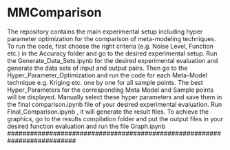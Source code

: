 # MMComparison
The repository contains the main experimental setup including hyper parameter optimization for the comparison of meta-modeling techniques. 
To run the code, first choose the right criteria (e.g. Noise Level, Function etc.) in the Accuracy folder and go to the desired experimental setup.
Run the Generate_Data_Sets.ipynb for the desired experimental evaluation and generate the data sets of input and output pairs.
Then go to the Hyper_Parameter_Optimization and run the code for each Meta-Model technique e.g. Kriging etc. one by one for all sample points.
The best Hyper_Parameters for the corresponding Meta Model and Sample points will be displayed. Manually select these hyper parameters and save them in the final comparison.ipynb file of your desired experimental evaluation.
Run Final_Comparison.ipynb , it will generate the result files.
To achieve the graphics, go to the results compilation folder and put the output files in your desired function evaluation and run the file
Graph.ipynb
##########################################################################
